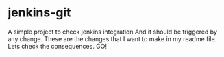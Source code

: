 # jenkins-git
A simple project to check jenkins integration
And it should be triggered by any change.
These are the changes that I want to make in my readme file.
Lets check the consequences.
GO!

